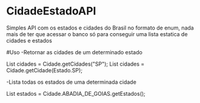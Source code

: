 # CidadeEstadoAPI
Simples API com os estados e cidades do Brasil no formato de enum, nada mais de ter que acessar o banco só para conseguir uma lista estatica de cidades e estados

#Uso
-Retornar as cidades de um determinado estado

List<Cidade> cidades = Cidade.getCidades("SP");
List<Cidade> cidades = Cidade.getCidade(Estado.SP);


-Lista todas os estados de uma determinada cidade

List<Estado> estados = Cidade.ABADIA_DE_GOIAS.getEstados();
